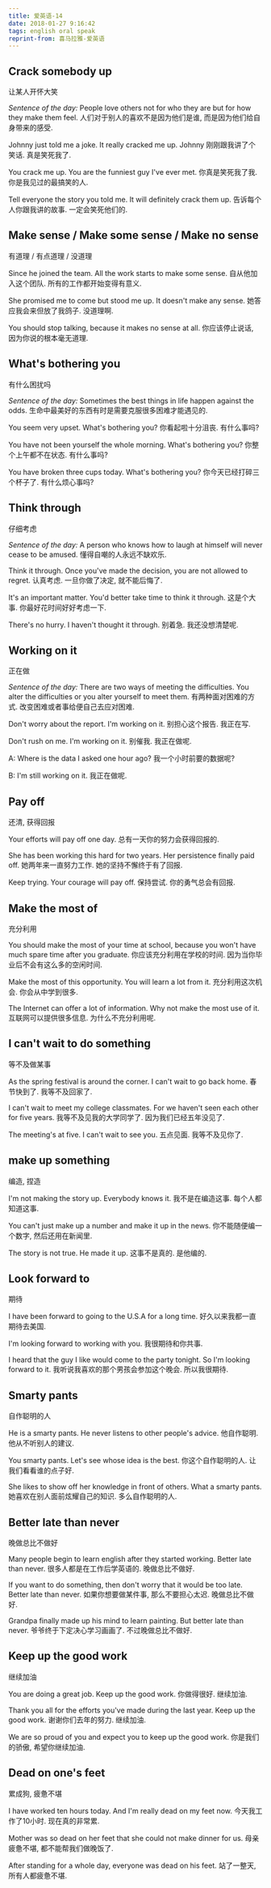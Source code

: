 ```yaml
---
title: 爱英语-14
date: 2018-01-27 9:16:42
tags: english oral speak
reprint-from: 喜马拉雅-爱英语
---
```


## Crack somebody up
让某人开怀大笑

_Sentence of the day:_
People love others not for who they are but for how they make them feel.
人们对于别人的喜欢不是因为他们是谁, 而是因为他们给自身带来的感受.

Johnny just told me a joke. It really cracked me up.
Johnny 刚刚跟我讲了个笑话. 真是笑死我了.

You crack me up. You are the funniest guy I've ever met.
你真是笑死我了我. 你是我见过的最搞笑的人.

Tell everyone the story you told me. It will definitely crack them up.
告诉每个人你跟我讲的故事. 一定会笑死他们的.

## Make sense / Make some sense / Make no sense
有道理 / 有点道理 / 没道理

Since he joined the team. All the work starts to make some sense.
自从他加入这个团队. 所有的工作都开始变得有意义.

She promised me to come but stood me up. It doesn't make any sense.
她答应我会来但放了我鸽子. 没道理啊.

You should stop talking, because it makes no sense at all.
你应该停止说话, 因为你说的根本毫无道理.

## What's bothering you
有什么困扰吗

_Sentence of the day:_
Sometimes the best things in life happen against the odds.
生命中最美好的东西有时是需要克服很多困难才能遇见的.

You seem very upset. What's bothering you?
你看起啦十分沮丧. 有什么事吗?

You have not been yourself the whole morning. What's bothering you?
你整个上午都不在状态. 有什么事吗?

You have broken three cups today. What's bothering you?
你今天已经打碎三个杯子了. 有什么烦心事吗?

## Think through
仔细考虑

_Sentence of the day:_
A person who knows how to laugh at himself will never cease to be amused.
懂得自嘲的人永远不缺欢乐.

Think it through. Once you've made the decision, you are not allowed to regret.
认真考虑. 一旦你做了决定, 就不能后悔了.

It's an important matter. You'd better take time to think it through.
这是个大事. 你最好花时间好好考虑一下.

There's no hurry. I haven't thought it through.
别着急. 我还没想清楚呢.

## Working on it
正在做

_Sentence of the day:_
There are two ways of meeting the difficulties. You alter the difficulties or you alter yourself to meet them.
有两种面对困难的方式. 改变困难或者事给便自己去应对困难.

Don't worry about the report. I'm working on it.
别担心这个报告. 我正在写.

Don't rush on me. I'm working on it.
别催我. 我正在做呢.

A: Where is the data I asked one hour ago?
我一个小时前要的数据呢?

B: I'm still working on it.
我正在做呢.

## Pay off
还清, 获得回报

Your efforts will pay off one day.
总有一天你的努力会获得回报的.

She has been working this hard for two years. Her persistence finally paid off.
她两年来一直努力工作. 她的坚持不懈终于有了回报.

Keep trying. Your courage will pay off.
保持尝试. 你的勇气总会有回报.

## Make the most of
充分利用

You should make the most of your time at school, because you won't have much spare time after you graduate.
你应该充分利用在学校的时间. 因为当你毕业后不会有这么多的空闲时间.

Make the most of this opportunity. You will learn a lot from it.
充分利用这次机会. 你会从中学到很多.

The Internet can offer a lot of information. Why not make the most use of it.
互联网可以提供很多信息. 为什么不充分利用呢.

## I can't wait to do something
等不及做某事

As the spring festival is around the corner. I can't wait to go back home.
春节快到了. 我等不及回家了.

I can't wait to meet my college classmates. For we haven't seen each other for five years.
我等不及见我的大学同学了. 因为我们已经五年没见了.

The meeting's at five. I can't wait to see you.
五点见面. 我等不及见你了.

## make up something
编造, 捏造

I'm not making the story up. Everybody knows it.
我不是在编造这事. 每个人都知道这事.

You can't just make up a number and make it up in the news.
你不能随便编一个数字, 然后还用在新闻里.

The story is not true. He made it up.
这事不是真的. 是他编的.

## Look forward to
期待

I have been forward to going to the U.S.A for a long time.
好久以来我都一直期待去美国.

I'm looking forward to working with you.
我很期待和你共事.

I heard that the guy I like would come to the party tonight. So I'm looking forward to it.
我听说我喜欢的那个男孩会参加这个晚会. 所以我很期待.

## Smarty pants
自作聪明的人

He is a smarty pants. He never listens to other people's advice.
他自作聪明. 他从不听别人的建议.

You smarty pants. Let's see whose idea is the best.
你这个自作聪明的人. 让我们看看谁的点子好.

She likes to show off her knowledge in front of others. What a smarty pants.
她喜欢在别人面前炫耀自己的知识. 多么自作聪明的人.

## Better late than never
晚做总比不做好

Many people begin to learn english after they started working. Better late than never.
很多人都是在工作后学英语的. 晚做总比不做好.

If you want to do something, then don't worry that it would be too late. Better late than never.
如果你想要做某件事, 那么不要担心太迟. 晚做总比不做好.

Grandpa finally made up his mind to learn painting. But better late than never.
爷爷终于下定决心学习画画了. 不过晚做总比不做好.

## Keep up the good work
继续加油

You are doing a great job. Keep up the good work.
你做得很好. 继续加油.

Thank you all for the efforts you've made during the last year. Keep up the good work.
谢谢你们去年的努力. 继续加油.

We are so proud of you and expect you to keep up the good work.
你是我们的骄傲, 希望你继续加油.

## Dead on one's feet
累成狗, 疲惫不堪

I have worked ten hours today. And I'm really dead on my feet now.
今天我工作了10小时. 现在真的非常累.

Mother was so dead on her feet that she could not make dinner for us.
母亲疲惫不堪, 都不能帮我们做晚饭了.

After standing for a whole day, everyone was dead on his feet.
站了一整天, 所有人都疲惫不堪.

